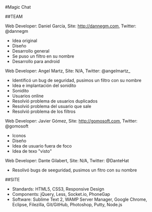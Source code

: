 #Magic Chat

##TEAM

Web Developer: Daniel García,
Site: http://dannegm.com,
Twitter: @dannegm

- Idea original
- Diseño
- Desarrollo general
- Se puso un filtro en su nombre
- Desarrollo para android

Web Developer: Angel Martz,
Site: N/A,
Twitter: @angelmartz_

- Identificó un bug de seguridad, pusimos un filtro con su nombre
- Idea e implantación del sonidito
- Sonidito
- Usuarios online
- Resolvió problema de usuarios duplicados
- Resolvió problema del usuario que sale
- Resolvió problema de los filtros

Web Developer: Javier Gómez,
Site: http://gomosoft.com,
Twitter: @gomosoft

- Iconos
- Diseño
- Idea de usuario fuera de foco
- Idea de texo "visto"

Web Developer: Dante Gilabert,
Site: N/A,
Twitter: @DanteHat

- Resolivó bugs de seeguridad, pusimos un fitro con su nombre

##SITE
- Standards: HTML5, CSS3, Responsive Design
- Components: jQuery, Less, Socket.io, PhoneGap
- Software: Sublime Text 2, WAMP Server Manager, Google Chrome, Eclipse, Filezilla, Git/GitHub, Photoshop, Putty, Node.js